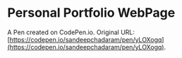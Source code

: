 # Personal Portfolio WebPage

A Pen created on CodePen.io. Original URL: [https://codepen.io/sandeepchadaram/pen/yLOXogq](https://codepen.io/sandeepchadaram/pen/yLOXogq).


